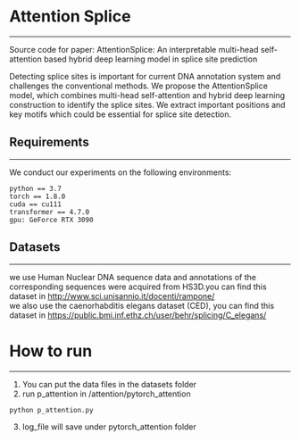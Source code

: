 # Attention Splice
******
Source code for paper: AttentionSplice: An interpretable multi-head self-attention based hybrid deep learning model in splice site prediction

Detecting splice sites is important for current DNA annotation system 
and challenges the conventional methods. We propose the AttentionSplice
model, which combines multi-head self-attention and hybrid deep
learning construction to identify the splice sites. 
We extract important positions and key motifs which could be 
essential for splice site detection.


## Requirements  
******
We conduct our experiments on the following environments:
```
python == 3.7  
torch == 1.8.0     
cuda == cu111     
transformer == 4.7.0     
gpu: GeForce RTX 3090 
```
## Datasets
******
we use Human Nuclear DNA sequence data and annotations 
of the corresponding sequences were acquired from HS3D.you can find this dataset in <http://www.sci.unisannio.it/docenti/rampone/>  
we also use the caenorhabditis elegans dataset (CED), you can find this dataset in  <https://public.bmi.inf.ethz.ch/user/behr/splicing/C_elegans/>

# How to run
******
1. You can put the data files in the datasets folder
2. run p_attention in /attention/pytorch_attention
```shell
python p_attention.py
```
3. log_file will save under pytorch_attention folder